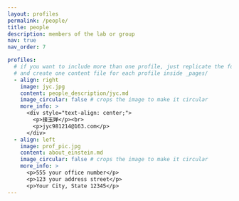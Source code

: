 ```yaml
---
layout: profiles
permalink: /people/
title: people
description: members of the lab or group
nav: true
nav_order: 7

profiles:
  # if you want to include more than one profile, just replicate the following block
  # and create one content file for each profile inside _pages/
  - align: right
    image: jyc.jpg
    content: people_description/jyc.md
    image_circular: false # crops the image to make it circular
    more_info: >
      <div style="text-align: center;">
        <p>接玉婵</p><br>
        <p>jyc981214@163.com</p>
      </div>
  - align: left
    image: prof_pic.jpg
    content: about_einstein.md
    image_circular: false # crops the image to make it circular
    more_info: >
      <p>555 your office number</p>
      <p>123 your address street</p>
      <p>Your City, State 12345</p>
---
```

